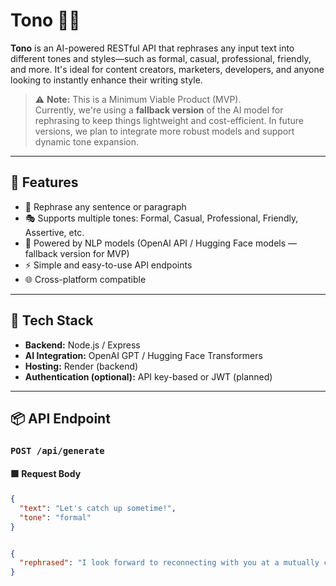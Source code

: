 
# Tono 📝✨

**Tono** is an AI-powered RESTful API that rephrases any input text into different tones and styles—such as formal, casual, professional, friendly, and more. It's ideal for content creators, marketers, developers, and anyone looking to instantly enhance their writing style.

> ⚠️ **Note:** This is a Minimum Viable Product (MVP).  
> Currently, we're using a **fallback version** of the AI model for rephrasing to keep things lightweight and cost-efficient. In future versions, we plan to integrate more robust models and support dynamic tone expansion.

---

## 🚀 Features

- 🔁 Rephrase any sentence or paragraph
- 🎭 Supports multiple tones: Formal, Casual, Professional, Friendly, Assertive, etc.
- 🧠 Powered by NLP models (OpenAI API / Hugging Face models — fallback version for MVP)
- ⚡ Simple and easy-to-use API endpoints
- 🌐 Cross-platform compatible

---

## 🔧 Tech Stack

- **Backend:** Node.js / Express
- **AI Integration:** OpenAI GPT / Hugging Face Transformers
- **Hosting:** Render (backend)
- **Authentication (optional):** API key-based or JWT (planned)

---

## 📦 API Endpoint

### `POST /api/generate`

#### 🟩 Request Body

```json
{
  "text": "Let's catch up sometime!",
  "tone": "formal"
}


{
  "rephrased": "I look forward to reconnecting with you at a mutually convenient time."
}

